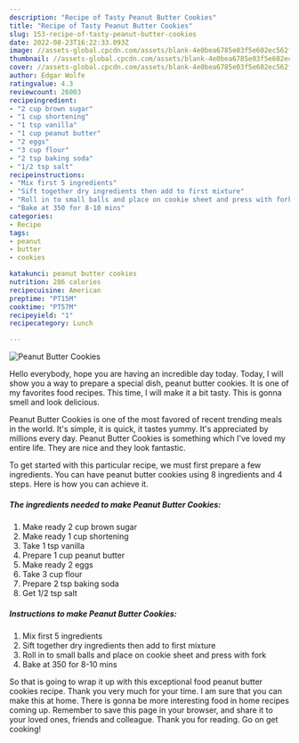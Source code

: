 ```yaml
---
description: "Recipe of Tasty Peanut Butter Cookies"
title: "Recipe of Tasty Peanut Butter Cookies"
slug: 153-recipe-of-tasty-peanut-butter-cookies
date: 2022-08-23T16:22:33.093Z
image: //assets-global.cpcdn.com/assets/blank-4e0bea6785e03f5e602ec562f230caae08da540cada707380b4fe1bbebba43da.png
thumbnail: //assets-global.cpcdn.com/assets/blank-4e0bea6785e03f5e602ec562f230caae08da540cada707380b4fe1bbebba43da.png
cover: //assets-global.cpcdn.com/assets/blank-4e0bea6785e03f5e602ec562f230caae08da540cada707380b4fe1bbebba43da.png
author: Edgar Wolfe
ratingvalue: 4.3
reviewcount: 26003
recipeingredient:
- "2 cup brown sugar"
- "1 cup shortening"
- "1 tsp vanilla"
- "1 cup peanut butter"
- "2 eggs"
- "3 cup flour"
- "2 tsp baking soda"
- "1/2 tsp salt"
recipeinstructions:
- "Mix first 5 ingredients"
- "Sift together dry ingredients then add to first mixture"
- "Roll in to small balls and place on cookie sheet and press with fork"
- "Bake at 350 for 8-10 mins"
categories:
- Recipe
tags:
- peanut
- butter
- cookies

katakunci: peanut butter cookies 
nutrition: 286 calories
recipecuisine: American
preptime: "PT15M"
cooktime: "PT57M"
recipeyield: "1"
recipecategory: Lunch

---
```



![Peanut Butter Cookies](//assets-global.cpcdn.com/assets/blank-4e0bea6785e03f5e602ec562f230caae08da540cada707380b4fe1bbebba43da.png)

Hello everybody, hope you are having an incredible day today. Today, I will show you a way to prepare a special dish, peanut butter cookies. It is one of my favorites food recipes. This time, I will make it a bit tasty. This is gonna smell and look delicious.

Peanut Butter Cookies is one of the most favored of recent trending meals in the world. It's simple, it is quick, it tastes yummy. It's appreciated by millions every day. Peanut Butter Cookies is something which I've loved my entire life. They are nice and they look fantastic.




To get started with this particular recipe, we must first prepare a few ingredients. You can have peanut butter cookies using 8 ingredients and 4 steps. Here is how you can achieve it.

<!--inarticleads1-->

##### The ingredients needed to make Peanut Butter Cookies:

1. Make ready 2 cup brown sugar
1. Make ready 1 cup shortening
1. Take 1 tsp vanilla
1. Prepare 1 cup peanut butter
1. Make ready 2 eggs
1. Take 3 cup flour
1. Prepare 2 tsp baking soda
1. Get 1/2 tsp salt




<!--inarticleads2-->

##### Instructions to make Peanut Butter Cookies:

1. Mix first 5 ingredients
1. Sift together dry ingredients then add to first mixture
1. Roll in to small balls and place on cookie sheet and press with fork
1. Bake at 350 for 8-10 mins




So that is going to wrap it up with this exceptional food peanut butter cookies recipe. Thank you very much for your time. I am sure that you can make this at home. There is gonna be more interesting food in home recipes coming up. Remember to save this page in your browser, and share it to your loved ones, friends and colleague. Thank you for reading. Go on get cooking!
